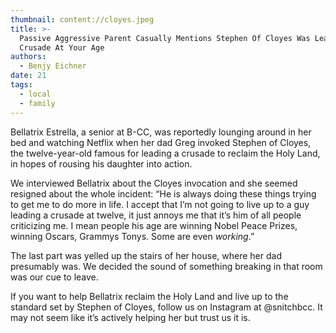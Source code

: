 ```yaml
---
thumbnail: content://cloyes.jpeg
title: >-
  Passive Aggressive Parent Casually Mentions Stephen Of Cloyes Was Leading
  Crusade At Your Age
authors:
  - Benjy Eichner
date: 21
tags:
  - local
  - family
---
```


Bellatrix Estrella, a senior at B-CC, was reportedly lounging around in her bed and watching Netflix when her dad Greg invoked Stephen of Cloyes, the twelve-year-old famous for leading a crusade to reclaim the Holy Land, in hopes of rousing his daughter into action.

We interviewed Bellatrix about the Cloyes invocation and she seemed resigned about the whole incident: “He is always doing these things trying to get me to do more in life. I accept that I’m not going to live up to a guy leading a crusade at twelve, it just annoys me that it’s him of all people criticizing me. I mean people his age are winning Nobel Peace Prizes, winning Oscars, Grammys Tonys. Some are even *working*.”

The last part was yelled up the stairs of her house, where her dad presumably was. We decided the sound of something breaking in that room was our cue to leave.

If you want to help Bellatrix reclaim the Holy Land and live up to the standard set by Stephen of Cloyes, follow us on Instagram at @snitchbcc. It may not seem like it’s actively helping her but trust us it is.
